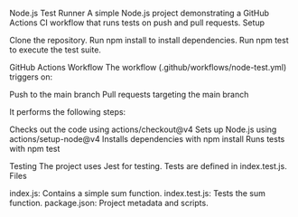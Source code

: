 Node.js Test Runner
A simple Node.js project demonstrating a GitHub Actions CI workflow that runs tests on push and pull requests.
Setup

Clone the repository.
Run npm install to install dependencies.
Run npm test to execute the test suite.

GitHub Actions Workflow
The workflow (.github/workflows/node-test.yml) triggers on:

Push to the main branch
Pull requests targeting the main branch

It performs the following steps:

Checks out the code using actions/checkout@v4
Sets up Node.js using actions/setup-node@v4
Installs dependencies with npm install
Runs tests with npm test

Testing
The project uses Jest for testing. Tests are defined in index.test.js.
Files

index.js: Contains a simple sum function.
index.test.js: Tests the sum function.
package.json: Project metadata and scripts.

